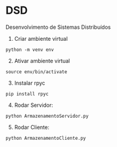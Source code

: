 # DSD
Desenvolvimento de Sistemas Distribuídos

1. Criar ambiente virtual
```
python -m venv env
```

2. Ativar ambiente virtual
```
source env/bin/activate
```
3. Instalar rpyc
```
pip install rpyc
```
4. Rodar Servidor:
  ```
python ArmazenamentoServidor.py
```

5. Rodar Cliente:
```
python ArmazenamentoCliente.py
```
